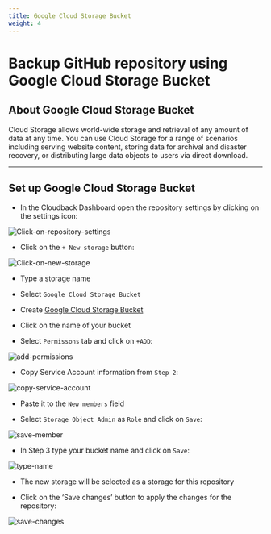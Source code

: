 ```yaml
---
title: Google Cloud Storage Bucket
weight: 4
---
```


# Backup GitHub repository using Google Cloud Storage Bucket

## About Google Cloud Storage Bucket

Cloud Storage allows world-wide storage and retrieval of any amount of data at any time. You can use Cloud Storage for a range of scenarios including serving website content, storing data for archival and disaster recovery, or distributing large data objects to users via direct download.

----------------------------------------------------------

## Set up Google Cloud Storage Bucket

* In the Cloudback Dashboard open the repository settings by clicking on the settings icon:

![Click-on-repository-settings](/static/bucket/0001-Dashboard.png)

* Click on the `+ New storage` button:

![Click-on-new-storage](/static/bucket/001-Add-new-storage.png)

* Type a storage name

* Select `Google Cloud Storage Bucket`

* Create [Google Cloud Storage Bucket](https://cloud.google.com/storage/docs/creating-buckets)

* Click on the name of your bucket

* Select `Permissons` tab and click on `+ADD`:

![add-permissions](/static/google/01-add-permissions.png)

* Copy Service Account information from `Step 2`:

![copy-service-account](/static/google/02-copy.png)

* Paste it to the `New members` field

* Select `Storage Object Admin` as `Role` and click on `Save`:

![save-member](/static/google/03-save-new-member.png)

* In Step 3 type your bucket name and click on `Save`:

![type-name](/static/google/04-type-name.png)

* The new storage will be selected as a storage for this repository

* Click on the ‘Save changes’ button to apply the changes for the repository:

![save-changes](/static/google/05-save-changes.png)

